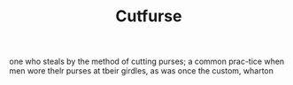 ---
title: Cutfurse
letter: C
permalink: "/definitions/bld-cutfurse.html"
body: one who steals by the method of cutting purses; a common prac-tice when men
  wore thelr purses at tbeir girdles, as was once the custom, wharton
published_at: '2018-07-07'
source: Black's Law Dictionary 2nd Ed (1910)
layout: post
---